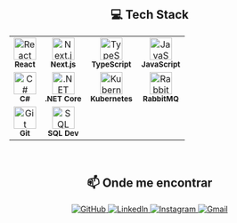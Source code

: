 <div align="center">

  <h2>💻 Tech Stack</h2>

  <table>
    <tr>
      <td align="center">
        <img src="https://cdn.jsdelivr.net/gh/devicons/devicon/icons/react/react-original.svg" width="40" height="40" alt="React"/><br/>
        <sub><b>React</b></sub>
      </td>
      <td align="center">
        <img src="https://cdn.jsdelivr.net/gh/devicons/devicon/icons/nextjs/nextjs-original.svg" width="40" height="40" alt="Next.js"/><br/>
        <sub><b>Next.js</b></sub>
      </td>
      <td align="center">
        <img src="https://cdn.jsdelivr.net/gh/devicons/devicon/icons/typescript/typescript-original.svg" width="40" height="40" alt="TypeScript"/><br/>
        <sub><b>TypeScript</b></sub>
      </td>
      <td align="center">
        <img src="https://cdn.jsdelivr.net/gh/devicons/devicon/icons/javascript/javascript-original.svg" width="40" height="40" alt="JavaScript"/><br/>
        <sub><b>JavaScript</b></sub>
      </td>
    </tr>
    <tr>
      <td align="center">
        <img src="https://cdn.jsdelivr.net/gh/devicons/devicon/icons/csharp/csharp-original.svg" width="40" height="40" alt="C#"/><br/>
        <sub><b>C#</b></sub>
      </td>
      <td align="center">
        <img src="https://cdn.jsdelivr.net/gh/devicons/devicon/icons/dotnetcore/dotnetcore-original.svg" width="40" height="40" alt=".NET Core"/><br/>
        <sub><b>.NET Core</b></sub>
      </td>
      <td align="center">
        <img src="https://cdn.jsdelivr.net/gh/devicons/devicon/icons/kubernetes/kubernetes-plain.svg" width="40" height="40" alt="Kubernetes"/><br/>
        <sub><b>Kubernetes</b></sub>
      </td>
      <td align="center">
        <img src="https://cdn.jsdelivr.net/gh/devicons/devicon/icons/rabbitmq/rabbitmq-original.svg" width="40" height="40" alt="RabbitMQ"/><br/>
        <sub><b>RabbitMQ</b></sub>
      </td>
    </tr>
    <tr>
      <td align="center">
        <img src="https://cdn.jsdelivr.net/gh/devicons/devicon/icons/git/git-original.svg" width="40" height="40" alt="Git"/><br/>
        <sub><b>Git</b></sub>
      </td>
      <td align="center">
        <img src="https://cdn.jsdelivr.net/gh/devicons/devicon/icons/sqldeveloper/sqldeveloper-original.svg" width="40" height="40" alt="SQL Developer"/><br/>
        <sub><b>SQL Dev</b></sub>
      </td>
    </tr>
  </table>

  <br/>

  <h2>📫 Onde me encontrar</h2>

  <p>
    <a href="https://github.com/MarcelinoRodrigues" target="_blank">
      <img src="https://img.shields.io/badge/GitHub-000?style=flat-square&logo=github&logoColor=white" alt="GitHub"/>
    </a>
    <a href="https://www.linkedin.com/in/MarcelinoRodrigues/" target="_blank">
      <img src="https://img.shields.io/badge/LinkedIn-0A66C2?style=flat-square&logo=linkedin&logoColor=white" alt="LinkedIn"/>
    </a>
    <a href="https://www.instagram.com/ino_css/" target="_blank">
      <img src="https://img.shields.io/badge/Instagram-E4405F?style=flat-square&logo=instagram&logoColor=white" alt="Instagram"/>
    </a>
    <a href="mailto:marcelino.rodrigues.d.n@gmail.com" target="_blank">
      <img src="https://img.shields.io/badge/Gmail-EA4335?style=flat-square&logo=gmail&logoColor=white" alt="Gmail"/>
    </a>
  </p>

</div>
